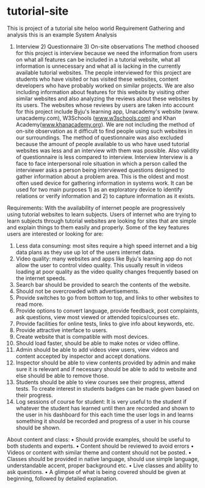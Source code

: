 # tutorial-site

This is project of a tutorial site
heloo world
Requirement Gathering and analysis
this is an example
System Analysis

 1) Interview 2) Questionnaire 3) On-site observations
The method choosed for this project is interview because we need the information from users on what all features can be included in a tutorial website, what all information is unnecessary and what all is lacking in the currently available tutorial websites.
The people interviewed for this project are students who have visited or has visited these websites, content developers who have probably worked on similar projects.
We are also including information about features for this website by visiting other similar websites and also analyzing the reviews about these websites by its users. The websites whose reviews by users are taken into account for this project include Byju's learning app, Unacademy's website (www. unacademy.com), W3Schools (www.w3schools.com) and Khan Academy(www.khanacademy.org).
We are not including the method of on-site observation as it difficult to find people using such websites in our surroundings. The method of questionnaire was also excluded because the amount of people available to us who have used tutorial websites was less and an interview with them was possible. Also validity of questionnaire is less compared to interview.
Interview
Interview is a face to face interpersonal role situation in which a person called the interviewer asks a person being interviewed questions designed to gather information about a problem area. This is the oldest and most often used device for gathering information in systems work. It can be used for two main purposes 1) as an exploratory device to identify relations or verify information and 2) to capture information as it exists.

Requirements:
With the availability of internet people are progressively using tutorial websites to learn subjects. Users of internet who are trying to learn subjects through tutorial websites are looking for sites that are simple and explain things to them easily and properly. Some of the key features users are interested or looking for are:
1.	Less data consuming: most sites require a high speed internet and a big data plans as they use up lot of the users internet data.
2.	Video quality: many websites and apps like Byju's learning app do not allow the user to control video quality. This usually result in videos loading at poor quality as the video quality changes frequently based on the internet speeds.
3.	Search bar should be provided to search the contents of the website.
4.	Should not be overcrowded with advertisements.
5.	Provide switches to go from bottom to top, and links to other websites to read more.
6.	Provide options to convert language, provide feedback, post complaints, ask questions, view most viewed or attended topics/courses etc.
7.	Provide facilities for online tests, links to give info about keywords, etc.
8.	Provide attractive interface to users.
9.	 Create website that is compatible with most devices.
10.	Should load faster, should be able to make notes or video offline. 
11.	Admin should be able to add videos view users, view videos and content accepted by inspector and accept donations.
12.	Inspector should be able to view contents provided by admin and make sure it is relevant and if necessary should be able to add to website and else should be able to remove those.
13.	 Students should be able to view courses see their progress, attend tests. To create interest in students badges can be made given based on their progress.
14.	Log sessions of course for student: It is very useful to the student if whatever the student has learned until then are recorded and shown to the user in his dashboard for this each time the user logs in and learns something it should be recorded and progress of a user in his course should be shown. 

About content and class:
•	Should provide examples, should be useful to both students and experts.
•	Content should be reviewed to avoid errors
•	Videos or content with similar theme and content should not be posted.
•	Classes should be provided in native language, should use simple language, understandable accent, proper background etc.
•	Live classes and ability to ask questions.
•	A glimpse of what is being covered should be given at beginning, followed by detailed explanation.
